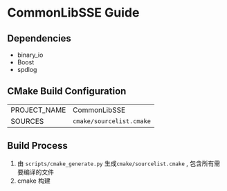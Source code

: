 # CommonLibSSE Guide

## Dependencies

-   binary_io
-   Boost
-   spdlog

## CMake Build Configuration

|              |                          |
| ------------ | ------------------------ |
| PROJECT_NAME | CommonLibSSE             |
| SOURCES      | `cmake/sourcelist.cmake` |

## Build Process

1. 由 `scripts/cmake_generate.py` 生成`cmake/sourcelist.cmake` , 包含所有需要编译的文件
2. cmake 构建
